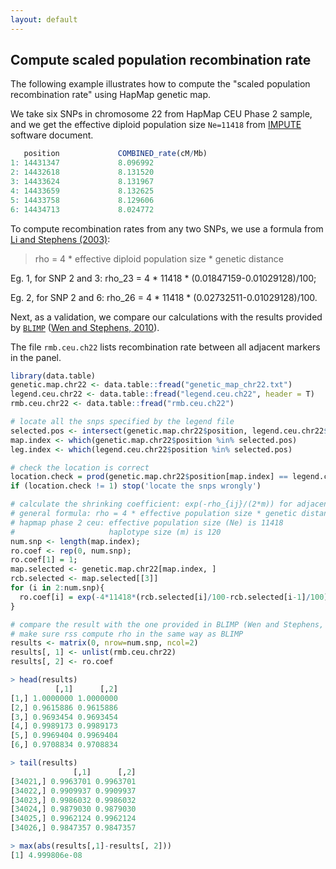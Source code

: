 ```yaml
---
layout: default
---
```


## Compute scaled population recombination rate

The following example illustrates how to compute the "scaled population recombination rate" using HapMap genetic map.

We take six SNPs in chromosome 22 from HapMap CEU Phase 2 sample, and we get the effective diploid population size `Ne=11418` from [IMPUTE](https://mathgen.stats.ox.ac.uk/impute/impute_v1.html) software document.

```r
   position             COMBINED_rate(cM/Mb)                                Genetic_Map(cM)
1: 14431347             8.096992                                            0.00000000
2: 14432618             8.131520                                            0.01029128
3: 14433624             8.131967                                            0.01847159
4: 14433659             8.132625                                            0.01875620
5: 14433758             8.129606                                            0.01956133
6: 14434713             8.024772                                            0.02732511
```

To compute recombination rates from any two SNPs, we use a formula from [Li and Stephens (2003)](https://www.ncbi.nlm.nih.gov/pubmed/14704198):

> rho = 4 * effective diploid population size * genetic distance

Eg. 1, for SNP 2 and 3: rho_23 = 4 * 11418 * (0.01847159-0.01029128)/100;

Eg. 2, for SNP 2 and 6: rho_26 = 4 * 11418 * (0.02732511-0.01029128)/100.

Next, as a validation, we compare our calculations with the results provided by [`BLIMP`](http://stephenslab.uchicago.edu/software_pages/blimp/index.html) ([Wen and Stephens, 2010](https://www.ncbi.nlm.nih.gov/pubmed/21479081)).

The file `rmb.ceu.ch22` lists recombination rate between all adjacent markers in the panel. 

```r
library(data.table)
genetic.map.chr22 <- data.table::fread("genetic_map_chr22.txt")
legend.ceu.chr22 <- data.table::fread("legend.ceu.ch22", header = T)
rmb.ceu.chr22 <- data.table::fread("rmb.ceu.ch22")

# locate all the snps specified by the legend file
selected.pos <- intersect(genetic.map.chr22$position, legend.ceu.chr22$position)
map.index <- which(genetic.map.chr22$position %in% selected.pos)
leg.index <- which(legend.ceu.chr22$position %in% selected.pos)

# check the location is correct
location.check = prod(genetic.map.chr22$position[map.index] == legend.ceu.chr22$position[leg.index])
if (location.check != 1) stop('locate the snps wrongly')

# calculate the shrinking coefficient: exp(-rho_{ij}/(2*m)) for adjacent (i,j)
# general formula: rho = 4 * effective population size * genetic distance
# hapmap phase 2 ceu: effective population size (Ne) is 11418
#                     haplotype size (m) is 120
num.snp <- length(map.index);
ro.coef <- rep(0, num.snp);
ro.coef[1] = 1;
map.selected <- genetic.map.chr22[map.index, ]
rcb.selected <- map.selected[[3]]
for (i in 2:num.snp){
  ro.coef[i] = exp(-4*11418*(rcb.selected[i]/100-rcb.selected[i-1]/100)/120)
}

# compare the result with the one provided in BLIMP (Wen and Stephens, 2010)
# make sure rss compute rho in the same way as BLIMP
results <- matrix(0, nrow=num.snp, ncol=2)
results[, 1] <- unlist(rmb.ceu.chr22)
results[, 2] <- ro.coef
```

```r
> head(results)
          [,1]      [,2]
[1,] 1.0000000 1.0000000
[2,] 0.9615886 0.9615886
[3,] 0.9693454 0.9693454
[4,] 0.9989173 0.9989173
[5,] 0.9969404 0.9969404
[6,] 0.9708834 0.9708834

> tail(results)
              [,1]      [,2]
[34021,] 0.9963701 0.9963701
[34022,] 0.9909937 0.9909937
[34023,] 0.9986032 0.9986032
[34024,] 0.9879030 0.9879030
[34025,] 0.9962124 0.9962124
[34026,] 0.9847357 0.9847357

> max(abs(results[,1]-results[, 2]))
[1] 4.999806e-08
```
